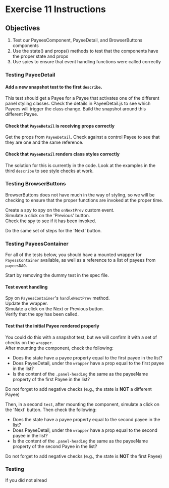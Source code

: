 # Exercise 11 Instructions
## Objectives
1) Test our PayeesComponent, PayeeDetail, and BrowserButtons components
2) Use the state() and props() methods to test that the components have the proper state and props
3) Use spies to ensure that event handling functions were called correctly

### Testing PayeeDetail
#### Add a new snapshot test to the first `describe`. 
This test should get a Payee for a Payee that activates one of the different
panel styling classes. Check the details in PayeeDetail.js to see which
Payees will trigger the class change. Build the snapshot around this different
Payee.

#### Check that `PayeeDetail` is receiving props correctly
Get the props from `PayeeDetail`. Check against a control Payee to see 
that they are one and the same reference.

#### Check that `PayeeDetail` renders class styles correctly
The solution for this is currently in the code. Look at the examples in
the third `describe` to see style checks at work. 

### Testing BrowserButtons
BrowserButtons does not have much in the way of styling, so we will be checking
to ensure that the proper functions are invoked at the proper time. 

Create a spy to spy on the `onNextPrev` custom event.  
Simulate a click on the 'Previous' button.  
Check the spy to see if it has been invoked.

Do the same set of steps for the 'Next' button. 

### Testing PayeesContainer
For all of the tests below, you should have a mounted wrapper for `PayessContainer`
available, as well as a reference to a list of payees from `payeesDAO`.

Start by removing the dummy test in the spec file.

#### Test event handling
Spy on `PayeesContainer`'s `handleNextPrev` method.  
Update the wrapper.  
Simulate a click on the Next or Previous button.  
Verify that the spy has been called. 

#### Test that the initial Payee rendered properly
You could do this with a snapshot test, but we will confirm it with a set of checks
on the `wrapper`.  
After mounting the component, check the following:
* Does the state have a payee property equal to the first payee in the list?
* Does PayeeDetail, under the `wrapper` have a prop equal to the first payee in the list?
* Is the content of the `.panel-heading` the same as the payeeName property
  of the first Payee in the list?

Do not forget to add negative checks (e.g., the state is **NOT** a different Payee)

Then, in a second `test`, after mounting the component, simulate a click on the
 'Next' button. Then check the following:
* Does the state have a payee property equal to the second payee in the list?
* Does PayeeDetail, under the `wrapper` have a prop equal to the second payee in the list?
* Is the content of the `.panel-heading` the same as the payeeName property
  of the second Payee in the list?

Do not forget to add negative checks (e.g., the state is **NOT** the first Payee)
 
### Testing

If you did not alread